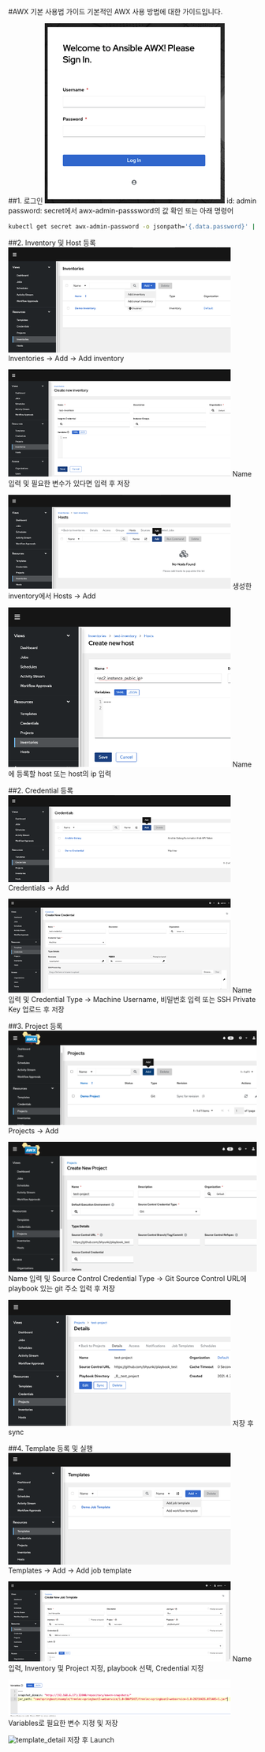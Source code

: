 #AWX 기본 사용법 가이드
기본적인 AWX 사용 방법에 대한 가이드입니다.


##1. 로그인
![login](img/login.png)
id: admin
password: secret에서 awx-admin-passsword의 값 확인 또는 아래 명령어
```bash
kubectl get secret awx-admin-password -o jsonpath='{.data.password}' | base64 --decode
```


##2. Inventory 및 Host 등록
![add\_inventory](img/tuto_inventory.png)
Inventories -> Add -> Add inventory


![create\_new\_inventory](img/tuto_create_inven.png)
Name 입력 및 필요한 변수가 있다면 입력 후 저장


![hosts](img/tuto_hosts.png)
생성한 inventory에서 Hosts -> Add


![create\_new\_host](img/tuto_create_host.png)
Name에 등록할 host 또는 host의 ip 입력


##2. Credential 등록
![credentials](img/tuto_credentials.png)
Credentials -> Add


![create\_new\_credentials](img/tuto_create_cred.png)
Name 입력 및 Credential Type -> Machine
Username, 비밀번호 입력 또는 SSH Private Key 업로드 후 저장


##3. Project 등록
![projects](img/tuto_projects.png)
Projects -> Add


![create\_project](img/tuto_create_prj.png)
Name 입력 및 Source Control Credential Type -> Git
Source Control URL에 playbook 있는 git 주소 입력 후 저장


![project\_detail](img/tuto_prj_detail.png)
저장 후 sync


##4. Template 등록 및 실행
![templates](img/tuto_templates.png)
Templates -> Add -> Add job template


![create\_template](img/tuto_create_template.png)
Name 입력, Inventory 및 Project 지정, playbook 선택, Credential 지정


![create\_template\_2](img/tuto_create_template_2.png)
Variables로 필요한 변수 지정 및 저장


![template\_detail](img/tuto_template_detail.png)
저장 후 Launch
